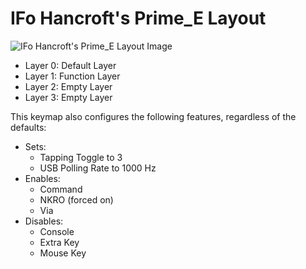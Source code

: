 # IFo Hancroft's Prime_E Layout

![IFo Hancroft's Prime_E Layout Image](keymap.png "IFo Hancroft's Prime_E Layout")

- Layer 0: Default Layer
- Layer 1: Function Layer
- Layer 2: Empty Layer
- Layer 3: Empty Layer

This keymap also configures the following features, regardless of the defaults:

- Sets:
    - Tapping Toggle to 3
    - USB Polling Rate to 1000 Hz
- Enables:
    - Command
    - NKRO (forced on)
    - Via
- Disables:
    - Console
    - Extra Key
    - Mouse Key
